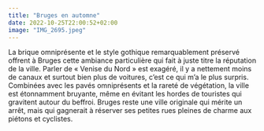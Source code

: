 ```yaml
---
title: "Bruges en automne"
date: 2022-10-25T22:00:52+02:00
image: "IMG_2695.jpeg"
---
```


La brique omniprésente et le style gothique remarquablement préservé offrent à Bruges cette ambiance particulière qui fait à juste titre la réputation de la ville. Parler de « Venise du Nord » est exagéré, il y a nettement moins de canaux et surtout bien plus de voitures, c’est ce qui m’a le plus surpris. Combinées avec les pavés omniprésents et la rareté de végétation, la ville est étonnamment bruyante, même en évitant les hordes de touristes qui gravitent autour du beffroi. Bruges reste une ville originale qui mérite un arrêt, mais qui gagnerait à réserver ses petites rues pleines de charme aux piétons et cyclistes.
